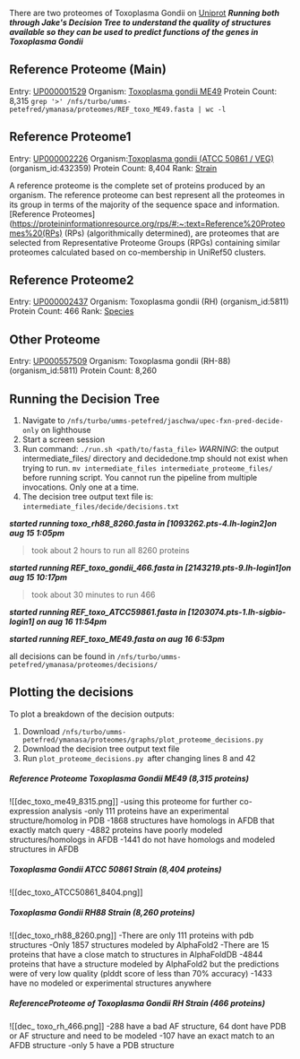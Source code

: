 There are two proteomes of Toxoplasma Gondii on [Uniprot](https://www.uniprot.org/proteomes?query=(organism_id:5811))
***Running both through Jake's Decision Tree to understand the quality of structures available so they can be used to predict functions of the genes in Toxoplasma Gondii*** 
## Reference Proteome (Main)
Entry: [UP000001529](https://www.uniprot.org/proteomes/UP000001529)
Organism: [Toxoplasma gondii ME49]()
Protein Count: 8,315 
`grep '>' /nfs/turbo/umms-petefred/ymanasa/proteomes/REF_toxo_ME49.fasta | wc -l`
## Reference Proteome1
Entry: [UP000002226](https://www.uniprot.org/proteomes/UP000002226)
Organism:[Toxoplasma gondii (ATCC 50861 / VEG)](https://www.uniprot.org/taxonomy/432359 "Toxoplasma gondii (strain ATCC 50861 / VEG) (ATCC 50861 / VEG), taxon ID 432359") (organism_id:432359)
Protein Count: 8,404
Rank: [Strain](https://www.ncbi.nlm.nih.gov/Taxonomy/Browser/wwwtax.cgi?lvl=0&amp;id=432359)

A reference proteome is the complete set of proteins produced by an organism. The reference proteome can best represent all the proteomes in its group in terms of the majority of the sequence space and information.
[Reference Proteomes](https://proteininformationresource.org/rps/#:~:text=Reference%20Proteomes%20(RPs) (RPs) (algorithmically determined), are proteomes that are selected from Representative Proteome Groups (RPGs) containing similar proteomes calculated based on co-membership in UniRef50 clusters. 

## Reference Proteome2
Entry: [UP000002437](https://www.uniprot.org/proteomes/UP000002437)
Organism: Toxoplasma gondii (RH) (organism_id:5811)
Protein Count: 466
Rank: [Species](https://www.ncbi.nlm.nih.gov/Taxonomy/Browser/wwwtax.cgi?lvl=0&amp;id=5811)

## Other Proteome
Entry: [UP000557509](https://www.uniprot.org/proteomes/UP000557509)
Organism: Toxoplasma gondii (RH-88) (organism_id:5811)
Protein Count: 8,260

## Running the Decision Tree
1. Navigate to `/nfs/turbo/umms-petefred/jaschwa/upec-fxn-pred-decide-only` on lighthouse
2. Start a screen session
3. Run command: `./run.sh <path/to/fasta_file>`
*WARNING*: the output intermediate_files/ directory and decidedone.tmp should not exist when trying to run. `mv intermediate_files intermediate_proteome_files/` before running script. You cannot run the pipeline from multiple invocations. Only one at a time.
4. The decision tree output text file is: `intermediate_files/decide/decisions.txt`

***started running toxo_rh88_8260.fasta in [1093262.pts-4.lh-login2]on aug 15 1:05pm***
> took about 2 hours to run all 8260 proteins

***started running REF_toxo_gondii_466.fasta in [2143219.pts-9.lh-login1]on aug 15 10:17pm***
>took about 30 minutes to run 466 

***started running REF_toxo_ATCC59861.fasta in [1203074.pts-1.lh-sigbio-login1] on aug 16 11:54pm***

***started running REF_toxo_ME49.fasta on aug 16 6:53pm***

all decisions can be found in `/nfs/turbo/umms-petefred/ymanasa/proteomes/decisions/`

## Plotting the decisions 
To plot a breakdown of the decision outputs:
1. Download `/nfs/turbo/umms-petefred/ymanasa/proteomes/graphs/plot_proteome_decisions.py`
2. Download the decision tree output text file 
3. Run `plot_proteome_decisions.py `after changing lines 8 and 42
##### *Reference Proteome Toxoplasma Gondii ME49 (8,315 proteins)*
![[dec_toxo_me49_8315.png]]
-using this proteome for further co-expression analysis 
-only 111 proteins have an experimental structure/homolog in PDB 
-1868 structures have homologs in AFDB that exactly match query 
-4882 proteins have poorly modeled structures/homologs in AFDB 
-1441 do not have homologs and modeled structures in AFDB 
##### Toxoplasma Gondii ATCC 50861 Strain (8,404 proteins)
![[dec_toxo_ATCC50861_8404.png]]

##### Toxoplasma Gondii RH88 Strain (8,260 proteins)

![[dec_toxo_rh88_8260.png]]
-There are only 111 proteins with pdb structures 
-Only 1857 structures modeled by AlphaFold2
-There are 15 proteins that have a close match to structures in AlphaFoldDB
-4844 proteins that have a structure modeled by AlphaFold2 but the predictions were of very low quality (plddt score of less than 70% accuracy)
-1433 have no modeled or experimental structures anywhere 

##### ReferenceProteome of Toxoplasma Gondii RH Strain (466 proteins)

![[dec_ toxo_rh_466.png]]
-288 have a bad AF structure, 64 dont have PDB or AF structure and need to be modeled
-107 have an exact match to an AFDB structure
-only 5 have a PDB structure
